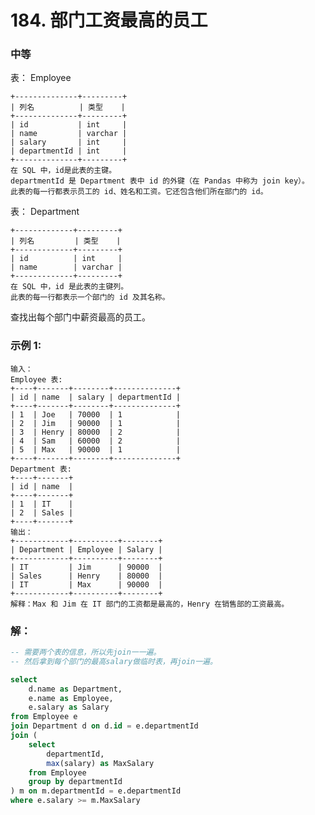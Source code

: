# 184. 部门工资最高的员工

### 中等

表： Employee

    +--------------+---------+
    | 列名          | 类型    |
    +--------------+---------+
    | id           | int     |
    | name         | varchar |
    | salary       | int     |
    | departmentId | int     |
    +--------------+---------+
    在 SQL 中，id是此表的主键。
    departmentId 是 Department 表中 id 的外键（在 Pandas 中称为 join key）。
    此表的每一行都表示员工的 id、姓名和工资。它还包含他们所在部门的 id。
 

表： Department

    +-------------+---------+
    | 列名         | 类型    |
    +-------------+---------+
    | id          | int     |
    | name        | varchar |
    +-------------+---------+
    在 SQL 中，id 是此表的主键列。
    此表的每一行都表示一个部门的 id 及其名称。
 

查找出每个部门中薪资最高的员工。

### 示例 1:

    输入：
    Employee 表:
    +----+-------+--------+--------------+
    | id | name  | salary | departmentId |
    +----+-------+--------+--------------+
    | 1  | Joe   | 70000  | 1            |
    | 2  | Jim   | 90000  | 1            |
    | 3  | Henry | 80000  | 2            |
    | 4  | Sam   | 60000  | 2            |
    | 5  | Max   | 90000  | 1            |
    +----+-------+--------+--------------+
    Department 表:
    +----+-------+
    | id | name  |
    +----+-------+
    | 1  | IT    |
    | 2  | Sales |
    +----+-------+
    输出：
    +------------+----------+--------+
    | Department | Employee | Salary |
    +------------+----------+--------+
    | IT         | Jim      | 90000  |
    | Sales      | Henry    | 80000  |
    | IT         | Max      | 90000  |
    +------------+----------+--------+
    解释：Max 和 Jim 在 IT 部门的工资都是最高的，Henry 在销售部的工资最高。

### 解：

```sql
-- 需要两个表的信息，所以先join一一遍。
-- 然后拿到每个部门的最高salary做临时表，再join一遍。

select  
    d.name as Department,
    e.name as Employee,
    e.salary as Salary
from Employee e
join Department d on d.id = e.departmentId
join (
    select 
        departmentId,
        max(salary) as MaxSalary
    from Employee
    group by departmentId
) m on m.departmentId = e.departmentId
where e.salary >= m.MaxSalary
```
